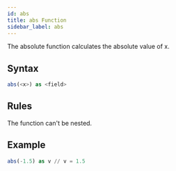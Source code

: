 ```yaml
---
id: abs
title: abs Function
sidebar_label: abs
---
```




The absolute function calculates the absolute value of x.

## Syntax

```sql
abs(<x>) as <field>
```

## Rules

The function can't be nested.

## Example

```sql
abs(-1.5) as v // v = 1.5
```
